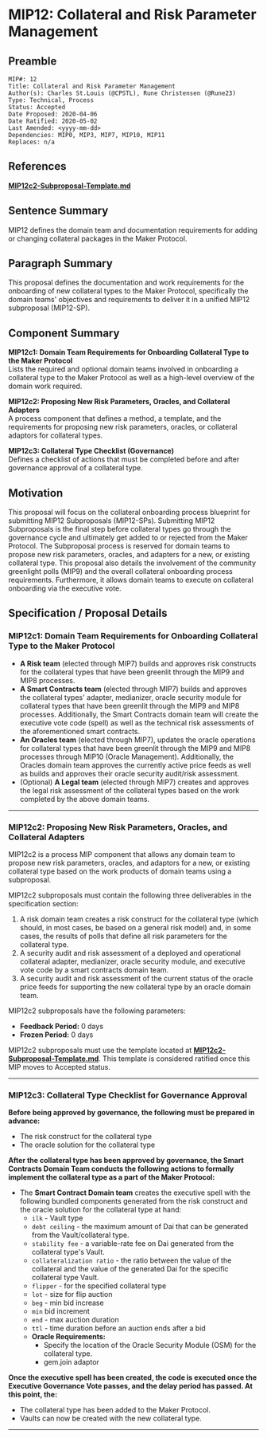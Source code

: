 # MIP12: Collateral and Risk Parameter Management

## Preamble
```
MIP#: 12
Title: Collateral and Risk Parameter Management
Author(s): Charles St.Louis (@CPSTL), Rune Christensen (@Rune23) 
Type: Technical, Process
Status: Accepted
Date Proposed: 2020-04-06
Date Ratified: 2020-05-02
Last Amended: <yyyy-mm-dd>
Dependencies: MIP0, MIP3, MIP7, MIP10, MIP11
Replaces: n/a
```  

## References
**[MIP12c2-Subproposal-Template.md](MIP12c2-Subproposal-Template.md)**

## Sentence Summary

MIP12 defines the domain team and documentation requirements for adding or changing collateral packages in the Maker Protocol.

## Paragraph Summary

This proposal defines the documentation and work requirements for the onboarding of new collateral types to the Maker Protocol, specifically the domain teams' objectives and requirements to deliver it in a unified MIP12 subproposal (MIP12-SP).

## Component Summary

**MIP12c1: Domain Team Requirements for Onboarding Collateral Type to the Maker Protocol**  
Lists the required and optional domain teams involved in onboarding a collateral type to the Maker Protocol as well as a high-level overview of the domain work required.

**MIP12c2: Proposing New Risk Parameters, Oracles, and Collateral Adapters**  
A process component that defines a method, a template, and the requirements for proposing new risk parameters, oracles, or collateral adaptors for collateral types.

**MIP12c3: Collateral Type Checklist (Governance)**  
Defines a checklist of actions that must be completed before and after governance approval of a collateral type.

## Motivation

This proposal will focus on the collateral onboarding process blueprint for submitting MIP12 Subproposals (MIP12-SPs). Submitting MIP12 Subproposals is the final step before collateral types go through the governance cycle and ultimately get added to or rejected from the Maker Protocol. The Subproposal process is reserved for domain teams to propose new risk parameters, oracles, and adapters for a new, or existing collateral type. This proposal also details the involvement of the community greenlight polls (MIP9) and the overall collateral onboarding process requirements. Furthermore, it allows domain teams to execute on collateral onboarding via the executive vote. 

## Specification / Proposal Details

### MIP12c1: Domain Team Requirements for Onboarding Collateral Type to the Maker Protocol

- **A Risk team** (elected through MIP7) builds and approves risk constructs for the collateral types that have been greenlit through the MIP9 and MIP8 processes. 
- **A Smart Contracts team** (elected through MIP7) builds and approves the collateral types' adapter, medianizer, oracle security module for collateral types that have been greenlit through the MIP9 and MIP8 processes. Additionally, the Smart Contracts domain team will create the executive vote code (spell) as well as the technical risk assessments of the aforementioned smart contracts.
- **An Oracles team** (elected through MIP7), updates the oracle operations for collateral types that have been greenlit through the MIP9 and MIP8 processes through MIP10 (Oracle Management). Additionally, the Oracles domain team approves the currently active price feeds as well as builds and approves their oracle security audit/risk assessment.
- (Optional) **A Legal team** (elected through MIP7)  creates and approves the legal risk assessment of the collateral types based on the work completed by the above domain teams.

---

### MIP12c2: Proposing New Risk Parameters, Oracles, and Collateral Adapters

MIP12c2 is a process MIP component that allows any domain team to propose new risk parameters, oracles, and adaptors for a new, or existing collateral type based on the work products of domain teams using a subproposal.

MIP12c2 subproposals must contain the following three deliverables in the specification section:
1. A risk domain team creates a risk construct for the collateral type (which should, in most cases, be based on a general risk model) and, in some cases, the results of polls that define all risk parameters for the collateral type.
3. A security audit and risk assessment of a deployed and operational collateral adapter, medianizer, oracle security module, and executive vote code by a smart contracts domain team.
4. A security audit and risk assessment of the current status of the oracle price feeds for supporting the new collateral type by an oracle domain team.

 MIP12c2 subproposals have the following parameters:
- **Feedback Period:** 0 days
- **Frozen Period:** 0 days

MIP12c2 subproposals must use the template located at **[MIP12c2-Subproposal-Template.md](MIP12c2-Subproposal-Template.md)**. This template is considered ratified once this MIP moves to Accepted status.

---

### MIP12c3: Collateral Type Checklist for Governance Approval


**Before being approved by governance, the following must be prepared in advance:**

- The risk construct for the collateral type
- The oracle solution for the collateral type

**After the collateral type has been approved by governance, the Smart Contracts Domain Team conducts the following actions to formally implement the collateral type as a part of the Maker Protocol:**

- The **Smart Contract Domain team** creates the executive spell with the following bundled components generated from the risk construct and the oracle solution for the collateral type at hand:
    - `ilk` - Vault type
    - `debt ceiling` - the maximum amount of Dai that can be generated from the Vault/collateral type.
    - `stability fee` - a variable-rate fee on Dai generated from the collateral type's Vault.
    - `collateralization ratio` - the ratio between the value of the collateral and the value of the generated Dai for the specific collateral type Vault.
    - `flipper` - for the specified collateral type
    - `lot` - size for flip auction
    - `beg` - min bid increase
    - `min` bid increment
    - `end` - max auction duration
    - `ttl` - time duration before an auction ends after a bid
    - **Oracle Requirements:**
        - Specify the location of the Oracle Security Module (OSM) for the collateral type.
        - gem.join adaptor

**Once the executive spell has been created, the code is executed once the Executive Governance Vote passes, and the delay period has passed. At this point, the:**
- The collateral type has been added to the Maker Protocol.
- Vaults can now be created with the new collateral type.
        
---
